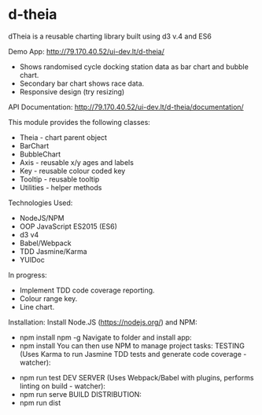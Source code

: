 # d-theia
dTheia is a reusable charting library built using d3 v.4 and ES6 

Demo App: http://79.170.40.52/ui-dev.lt/d-theia/
- Shows randomised cycle docking station data as bar chart and bubble chart.
- Secondary bar chart shows race data.
- Responsive design (try resizing)

API Documentation: http://79.170.40.52/ui-dev.lt/d-theia/documentation/

This module provides the following classes:

- Theia - chart parent object
- BarChart
- BubbleChart
- Axis - reusable x/y ages and labels
- Key - reusable colour coded key
- Tooltip - reusable tooltip
- Utilities - helper methods

Technologies Used:
- NodeJS/NPM
- OOP JavaScript ES2015 (ES6)
- d3 v4
- Babel/Webpack
- TDD Jasmine/Karma
- YUIDoc

In progress:

- Implement TDD code coverage reporting.
- Colour range key.
- Line chart.

Installation:
Install Node.JS (https://nodejs.org/) and NPM:
* npm install npm -g
Navigate to folder and install app:
* npm install
You can then use NPM to manage project tasks:
TESTING (Uses Karma to run Jasmine TDD tests and generate code coverage - watcher):
- npm run test
DEV SERVER (Uses Webpack/Babel with plugins, performs linting on build - watcher):
- npm run serve
BUILD DISTRIBUTION:
- npm run dist
